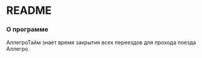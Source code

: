 # README #

### О программе ###

АллегроТайм знает время закрытия всех переездов для прохода поезда Аллегро.
